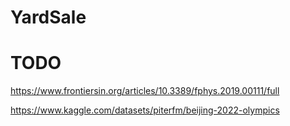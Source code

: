 # YardSale

# TODO

https://www.frontiersin.org/articles/10.3389/fphys.2019.00111/full

https://www.kaggle.com/datasets/piterfm/beijing-2022-olympics
